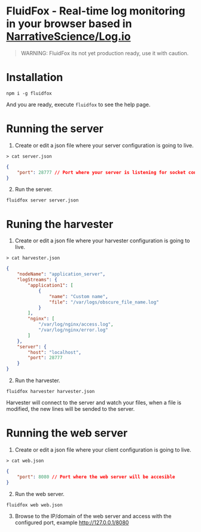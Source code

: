 FluidFox - Real-time log monitoring in your browser based in [NarrativeScience/Log.io](https://github.com/NarrativeScience/Log.io) 
===
> WARNING: FluidFox its not yet production ready, use it with caution.

# Installation

`npm i -g fluidfox`

And you are ready, execute `fluidfox` to see the help page.


# Running the server

1. Create or edit a json file where your server configuration is going to live.

`> cat server.json`
```json
{
    "port": 28777 // Port where your server is listening for socket connections
}
```

2. Run the server.

`fluidfox server server.json`

# Runing the harvester

1. Create or edit a json file where your harvester configuration is going to live.

`> cat harvester.json`
```json
{
    "nodeName": "application_server",
    "logStreams": {
        "application1": [
            {
                "name": "Custom name",
                "file": "/var/logs/obscure_file_name.log"
            }
        ],
        "nginx": [
            "/var/log/nginx/access.log",
            "/var/log/nginx/error.log"
        ]
    },
    "server": {
        "host": "localhost",
        "port": 28777
    }
}
```

2. Run the harvester.

`fluidfox harvester harvester.json`

Harvester will connect to the server and watch your files, when a file is modified, the new lines will be sended to the server.

# Running the web server

1. Create or edit a json file where your client configuration is going to live.

`> cat web.json`
```json
{
    "port": 8080 // Port where the web server will be accesible
}
```

2. Run the web server.

`fluidfox web web.json`

3. Browse to the IP/domain of the web server and access with the configured port, example http://127.0.0.1/8080